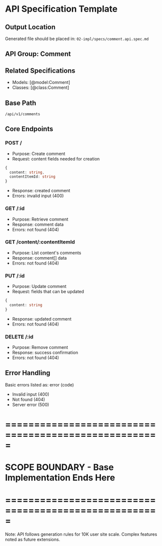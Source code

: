 # API Specification Template

## Output Location
Generated file should be placed in: `02-impl/specs/comment.api.spec.md`

## API Group: Comment

## Related Specifications
- Models: [@model:Comment]
- Classes: [@class:Comment]

## Base Path
`/api/v1/comments`

## Core Endpoints

### POST /
- Purpose: Create comment
- Request: content fields needed for creation
```typescript
{
  content: string,
  contentItemId: string
}
```
- Response: created comment
- Errors: invalid input (400)

### GET /:id
- Purpose: Retrieve comment
- Response: comment data
- Errors: not found (404)

### GET /content/:contentItemId
- Purpose: List content's comments
- Response: comment[] data
- Errors: not found (404)

### PUT /:id
- Purpose: Update comment
- Request: fields that can be updated
```typescript
{
  content: string
}
```
- Response: updated comment
- Errors: not found (404)

### DELETE /:id
- Purpose: Remove comment
- Response: success confirmation
- Errors: not found (404)

## Error Handling
Basic errors listed as: error (code)
- Invalid input (400)
- Not found (404)
- Server error (500)

# =====================================================
# SCOPE BOUNDARY - Base Implementation Ends Here
# =====================================================

Note: API follows generation rules for 10K user site scale.
Complex features noted as future extensions.
